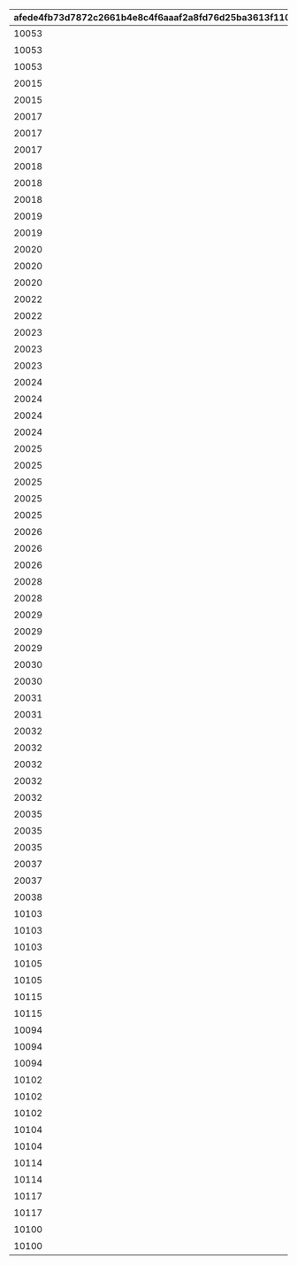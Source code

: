 |afede4fb73d7872c2661b4e8c4f6aaaf2a8fd76d25ba3613f110ca1cb91f7f24|1609b4cc70d61ddcaa868dba4e186d56f89c43826e7fc219a2a0d3b7ccbc395e|3607f6bd23c99db964238f30219b5393eeb675a5d880b4ff64a2ab4e78ba23d8|ed5b68614b075f77a2b4b26e11d0ce02985fcb48c18ddad0cf8373b4c59e1586|1815a2ee8116b417c7162c09b828fb6b865c884d0547557914edc80aa26734b4|f286f60bea2aa3aa47f930edd88d392346933fba74c1fd3c5ad85080e4e8b877|35cc4f9de117672ea5b8eccc3a27b2c6f7b6cdf340ace77027642d1fed4bc467|e76f2df8250d2ff8ab13b3cc22e012911b064ce85aabacb3a20995792c87ee7d|6eb2a5f95085418e2aaa651938925d62230d66f9a07709ad956135df0ab6bc2c|dbbe15f678713a5663e33926717489fce26d9cce46c00992183de69c43473224|82a694f89a269b02172c05c01e5e31b623cd1d9bd8472e8cf590b16e888bc9da|
| --- | --- | --- | --- | --- | --- | --- | --- | --- | --- | --- |
|10053|1|爱蜜莉雅|1000|1|109901|0|0|0|0|0|
|10053|2|雷姆|1000|1|109701|0|0|0|0|0|
|10053|3|拉姆|1000|1|109801|0|0|0|0|0|
|20015|1|铃奈|1000|1|110001|0|0|0|0|0|
|20015|2|美咲|1000|1|110201|0|0|0|0|0|
|20017|1|克罗依|1000|1|110801|0|0|0|0|0|
|20017|2|千爱瑠|1000|1|110901|0|0|0|0|0|
|20017|3|优妮|1000|1|111001|0|0|0|40|0|
|20018|1|美美|1000|1|111301|0|0|0|0|0|
|20018|2|镜华|1000|1|111101|0|0|0|0|0|
|20018|3|未奏希|1000|1|111201|0|0|0|0|0|
|20019|1|祈梨|1000|1|106601|0|0|0|0|0|
|20019|2|嘉夜|1000|1|106501|0|0|0|0|0|
|20020|3|望|1000|1|111601|0|0|0|0|0|
|20020|1|克莉丝提娜|1000|1|111501|0|0|0|0|0|
|20020|2|伊莉亚|1000|1|111701|0|0|0|0|0|
|20022|1|香澄|1000|1|112201|0|0|0|0|0|
|20022|2|栞|1000|1|112301|0|0|0|0|0|
|20023|1|千爱瑠|1000|1|110901|0|0|0|0|0|
|20023|2|克罗依|1000|1|110801|0|0|0|0|0|
|20023|3|优妮|1000|1|111001|0|0|0|0|0|
|20024|1|真阳|1000|1|103301|0|0|0|0|0|
|20024|2|铃|1000|1|102601|0|0|0|0|0|
|20024|3|莉玛|1000|1|105201|0|0|0|0|0|
|20024|4|栞|1000|1|103801|0|0|0|0|0|
|20025|1|璃乃|1000|2|112901|0|0|0|0|0|
|20025|2|步美|1000|2|113001|0|0|0|0|0|
|20025|3|日和莉|1000|2|900103|0|0|0|0|0|
|20025|4|祈梨|1000|2|906601|0|0|0|0|5042004|
|20025|5|帆稀|1000|2|106701|0|-40|0|0|5042004|
|20026|1|流夏|1000|1|113101|0|0|0|0|0|
|20026|2|七七香|1000|1|113301|0|0|0|0|0|
|20026|3|杏奈|1000|1|113201|0|0|0|0|0|
|20028|1|依里|1000|1|113801|0|0|0|0|0|
|20028|2|茜里|1000|1|113701|0|0|0|0|0|
|20029|1|纺希|1000|1|113901|0|0|0|0|0|
|20029|2|怜|1000|1|114001|0|0|0|0|0|
|20029|3|茉莉|1000|1|114101|0|0|0|0|0|
|20030|1|莫妮卡|1000|1|114201|0|0|0|0|0|
|20030|2|智|1000|1|114301|0|0|0|0|0|
|20031|1|秋乃|1000|1|114401|0|0|0|0|0|
|20031|2|咲恋|1000|1|114501|0|0|0|0|0|
|20032|1|佩可莉姆|1000|1|111801|0|0|0|0|0|
|20032|2|可可萝|1000|1|111901|0|0|0|0|0|
|20032|3|凯露|1000|1|112001|0|0|0|0|0|
|20032|4|矛依未|1000|1|114701|0|0|0|0|5056002|
|20032|5|似似花|1000|1|115001|0|0|0|0|5056002|
|20035|1|莉玛|1000|1|115801|0|0|0|0|0|
|20035|2|真步|1000|1|116001|0|0|0|0|5061002|
|20035|3|真琴|1000|1|115901|0|0|0|0|5061003|
|20037|1|祈梨|1000|1|116501|0|0|0|0|0|
|20037|2|嘉夜|1000|1|116601|0|0|0|0|0|
|20038|1|碧|1000|1|116701|0|0|0|0|0|
|10103|1|香织|1000|1|117701|0|0|0|0|0|
|10103|2|妮侬|1000|1|117801|0|0|0|0|0|
|10103|3|铃奈|1000|1|117901|0|0|0|0|0|
|10105|1|伊绪|1000|1|119001|0|0|0|0|0|
|10105|2|空花|1000|1|119101|0|0|0|0|0|
|10115|1|胡桃|1000|1|121301|0|0|0|0|0|
|10115|2|美咲|1000|1|121401|0|0|0|0|0|
|10094|1|由加莉|1000|1|122201|0|0|0|0|0|
|10094|2|碧|1000|1|122101|0|0|0|0|0|
|10094|3|纯|1000|1|123401|0|0|0|0|0|
|10102|1|智|1000|1|123601|0|0|0|0|0|
|10102|2|铃|1000|1|123501|0|0|0|0|0|
|10102|3|七七香|1000|1|123701|0|0|0|0|0|
|10104|1|茉莉|1000|1|123901|0|0|0|0|0|
|10104|2|克莉丝提娜|1000|1|123801|0|0|0|0|0|
|10114|1|莫妮卡|1000|1|125201|0|0|0|0|0|
|10114|2|珠希|1000|1|125101|0|0|0|0|0|
|10117|1|步美|1000|1|121501|0|0|0|0|0|
|10117|2|祈梨|1000|1|121601|0|0|0|0|0|
|10100|1|真步|1000|1|123101|0|0|0|0|0|
|10100|2|绫音|1000|1|123201|0|0|0|0|0|